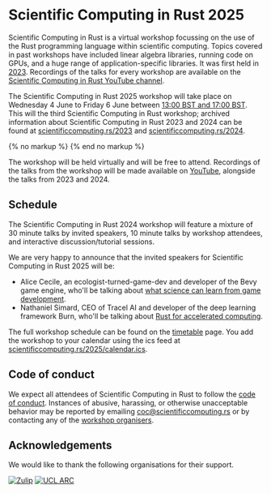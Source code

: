 # Scientific Computing in Rust 2025

Scientific Computing in Rust is a virtual workshop focussing on the use of the Rust programming language
within scientific computing. Topics covered in past workshops have included linear algebra libraries,
running code on GPUs, and a huge range of application-specific libraries.
It was first held in [2023](/2023).
Recordings of the talks for every workshop are available on the
[Scientific Computing in Rust YouTube channel](https://www.youtube.com/@ScientificComputinginRust).

The Scientific Computing in Rust 2025 workshop will take place on Wednesday 4 June to Friday 6
June between <a href='javascript:toggle_times()'>13:00 BST and 17:00 BST</a>.
This will the third Scientific Computing in Rust workshop; archived information about
Scientific Computing in Rust 2023 and 2024 can be found at
[scientificcomputing.rs/2023](/2023) and
[scientificcomputing.rs/2024](/2024).

<div id='other-timezones' style='display:none; border:2px solid #F77237;padding:10px'>
<small><a href='javascript:toggle_times()'>Hide timezone info</a></small>

13:00 to 17:00 BST (British Summer Time / UTC+1) on 17 July is:

<ul>
<li>12:00 to 16:00 GMT [UTC&plusmn;0]</li>
<li>05:00 to 09:00 Pacific time [UTC-7]</li>
<li>06:00 to 10:00 Mountain time [UTC-6]</li>
<li>07:00 to 11:00 Central time [UTC-5]</li>
<li>08:00 to 12:00 Eastern time [UTC-4]</li>
<li>13:00 to 17:00 Western European time [UTC+1]</li>
<li>14:00 to 18:00 Central European time [UTC+2]</li>
<li>15:00 to 19:00 Eastern European time [UTC+3]</li>
<li><time 13:00> to <time 17:00> <timeselector></li>
</ul>

</div>
{% no markup %}
<script type='text/javascript'>
function toggle_times() {
    if (document.getElementById("other-timezones").style.display == 'none') {
        document.getElementById("other-timezones").style.display = 'block'
    } else {
        document.getElementById("other-timezones").style.display = 'none'
    }
}
</script>
{% end no markup %}

The workshop will be held virtually and will be free to attend. Recordings of the talks
from the workshop will be made available on [YouTube](https://www.youtube.com/@ScientificComputinginRust),
alongside the talks from 2023 and 2024.

## Schedule
The Scientific Computing in Rust 2024 workshop will feature a mixture of 30 minute talks by invited
speakers, 10 minute talks by workshop attendees, and interactive discussion/tutorial sessions.

We are very happy to announce that the invited speakers for Scientific Computing in Rust 2025 will be:

- Alice Cecile, an ecologist-turned-game-dev and developer of the Bevy game engine, who'll be talking about [what science can learn from game development](/2025/talks/cecile.html).
- Nathaniel Simard, CEO of Tracel AI and developer of the deep learning framework Burn, who'll be talking about [Rust for accelerated computing](/2025/talks/simard.html).

The full workshop schedule can be found on the [timetable](/2025/timetable) page. You add the workshop to your
calendar using the ics feed at [scientificcomputing.rs/2025/calendar.ics](/2025/calendar.ics).

## Code of conduct
We expect all attendees of Scientific Computing in Rust to follow the [code of conduct](/code-of-conduct.md).
Instances of abusive, harassing, or otherwise unacceptable behavior may be reported by emailing
[coc@scientificcomputing.rs](mailto:coc@scientificcomputing.rs) or by contacting any of the [workshop organisers](/2025/team.md).

## Acknowledgements
We would like to thank the following organisations for their support.

[<img class='ackn' src='/img/zulip.png' alt='Zulip' title='Zulip is an open-source modern team chat app designed to keep both live and asynchronous conversations organized.'>](https://zulip.com/)
[<img class='ackn' src='/img/ucl-arc.png' alt='UCL ARC' title="ARC is University College London's research, innovation and service centre for the tools, practices and systems that enable computational science and digital scholarship.">](https://www.ucl.ac.uk/advanced-research-computing/)
